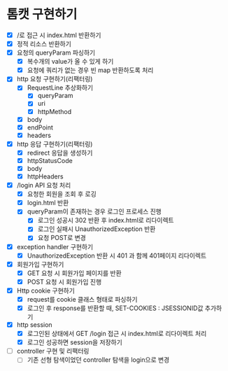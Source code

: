 # 톰캣 구현하기

- [x] /로 접근 시 index.html 반환하기
- [x] 정적 리소스 반환하기
- [x] 요청의 queryParam 파싱하기
    - [x] 복수개의 value가 올 수 있게 하기
    - [x] 요청에 쿼리가 없는 경우 빈 map 반환하도록 처리
- [x] http 요청 구현하기(리팩터링)
    - [x] RequestLine 추상화하기
        - [x] queryParam
        - [x] uri
        - [x] httpMethod
    - [x] body
    - [x] endPoint
    - [x] headers
- [x] http 응답 구현하기(리팩터링)
    - [x] redirect 응답을 생성하기
    - [x] httpStatusCode
    - [x] body
    - [x] httpHeaders
- [x] /login API 요청 처리
    - [x] 요청한 회원을 조회 후 로깅
    - [x] login.html 반환
    - [x] queryParam이 존재하는 경우 로그인 프로세스 진행
        - [x] 로그인 성공시 302 반환 후 index.html로 리다이렉트
        - [x] 로그인 실패시 UnauthorizedException 반환
        - [x] 요청 POST로 변경
- [x] exception handler 구현하기
    - [x] UnauthorizedException 반환 시 401 과 함께 401페이지 리다이렉트
- [x] 회원가입 구현하기
    - [x] GET 요청 시 회원가입 페이지를 반환
    - [x] POST 요청 시 회원가입 진행
- [x] Http cookie 구현하기
    - [x] request를 cookie 클래스 형태로 파싱하기
    - [x] 로그인 후 response를 반환할 때, SET-COOKIES : JSESSIONID값 추가하기
- [x] http session
    - [x] 로그인된 상태에서 GET /login 접근 시 index.html로 리다이렉트 처리
    - [x] 로그인 성공하면 session을 저장하기
- [ ] controller 구현 및 리팩터링
    - [ ] 기존 선형 탐색이었던 controller 탐색을 login으로 변경
